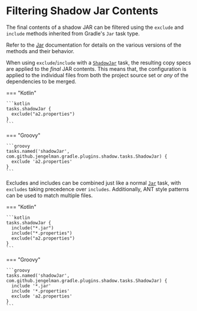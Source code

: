 # Filtering Shadow Jar Contents

The final contents of a shadow JAR can be filtered using the `exclude` and `include` methods inherited from Gradle's
`Jar` task type.

Refer to the [Jar](https://docs.gradle.org/current/dsl/org.gradle.api.tasks.bundling.Jar.html) documentation for details
on the various versions of the methods and their behavior.

When using `exclude`/`include` with a [`ShadowJar`][ShadowJar] task, the resulting copy specs are applied to the _final_ JAR
contents.
This means that, the configuration is applied to the individual files from both the project source set or _any_
of the dependencies to be merged.

=== "Kotlin"

    ```kotlin
    tasks.shadowJar {
      exclude("a2.properties")
    }
    ```

=== "Groovy"

    ```groovy
    tasks.named('shadowJar', com.github.jengelman.gradle.plugins.shadow.tasks.ShadowJar) {
      exclude 'a2.properties'
    }
    ```


Excludes and includes can be combined just like a normal [`Jar`][Jar] task, with `excludes` taking precedence over `includes`.
Additionally, ANT style patterns can be used to match multiple files.

=== "Kotlin"

    ```kotlin
    tasks.shadowJar {
      include("*.jar")
      include("*.properties")
      exclude("a2.properties")
    }
    ```

=== "Groovy"

    ```groovy
    tasks.named('shadowJar', com.github.jengelman.gradle.plugins.shadow.tasks.ShadowJar) {
      include '*.jar'
      include '*.properties'
      exclude 'a2.properties'
    }
    ```



[Jar]: https://docs.gradle.org/current/dsl/org.gradle.api.tasks.bundling.Jar.html
[ShadowJar]: ../../api/shadow/com.github.jengelman.gradle.plugins.shadow.tasks/-shadow-jar/index.html
